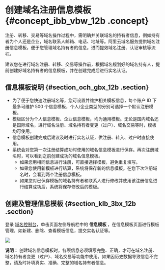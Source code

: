# 创建域名注册信息模板 {#concept_ibb_vbw_12b .concept}

注册、转移、交易等域名操作过程中，需明确并关联域名的持有者信息，例如持有者为个人还是企业，域名联系人邮箱、电话、地址等。阿里云域名服务提供域名注册信息模板，便于您管理域名持有者的信息，进而提效域名注册、认证审核等流程。

建议您在进行域名注册、转移、交易等操作前，根据域名规划好的域名持有人，提前创建好域名持有者的信息模板，并在创建完成后进行实名认证。

## 信息模板说明 {#section_och_gbx_12b .section}

-   为了便于您快速注册域名等，您可设置并维护相关模板信息，每个账户 ID 下最多可维护 500 个信息模板，个人/企业类型的分别可选择一个默认注册模板。
-   模板区分为个人信息模板、企业信息模板，均为通用模板。无论是国内域名还是国际域名，进行域名注册、域名持有者变更（过户）、域名交易等时，模板均可使用。
-   信息模板创建完成后建议及时进行实名认证，供注册、转入、过户时直接使用。
-   系统会对您第一次注册结算成功时使用的域名信息模板进行保存。再次注册域名时，可以看到之前创建成功的域名信息模板。
    -   如果您用相同信息进行注册，可直接选择模板，避免重复填写。
    -   如果您使用新模板进行结算，系统将保存新的信息模板。在您下次注册域名时，会看到两个注册信息模板。
    -   如果您对已保存模板的域名持有者和联系人进行修改并使用该注册信息进行结算成功后，系统将保存修改后的模板。

## 创建及管理信息模板 {#section_klb_3bx_12b .section}

登录 [域名控制台](https://dc.console.aliyun.com)，单击页面左侧导航栏中的 **信息模板** ，在信息模板页面进行模板管理，如新建、删除、查看模板信息，提交实名认证等。

![](http://static-aliyun-doc.oss-cn-hangzhou.aliyuncs.com/assets/img/14329/154838137938008_zh-CN.png)

**说明：** 创建域名信息模板时，各项信息必须填写完整、正确，才可在域名注册、域名持有者变更（过户）、域名交易等功能中使用。如果因历史数据导致信息不完整，请及时补填真实、准确、完整的域名持有者信息。

